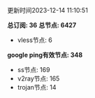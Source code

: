 更新时间2023-12-14 11:10:51

**总订阅: 36**
**总节点: 6427**
- vless节点: 6

**google ping有效节点: 348**
- ss节点: 169
- v2ray节点: 165
- trojan节点: 14

